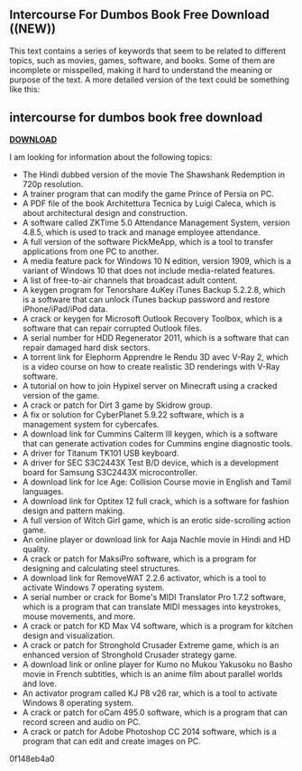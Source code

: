 ## Intercourse For Dumbos Book Free Download ((NEW))

  
This text contains a series of keywords that seem to be related to different topics, such as movies, games, software, and books. Some of them are incomplete or misspelled, making it hard to understand the meaning or purpose of the text. A more detailed version of the text could be something like this:
 
## intercourse for dumbos book free download


[**DOWNLOAD**](https://www.google.com/url?q=https%3A%2F%2Fgeags.com%2F2tKQdL&sa=D&sntz=1&usg=AOvVaw0PXA_Nyef-x93uZseeRfdl)

  
I am looking for information about the following topics:
 
- The Hindi dubbed version of the movie The Shawshank Redemption in 720p resolution.
- A trainer program that can modify the game Prince of Persia on PC.
- A PDF file of the book Architettura Tecnica by Luigi Caleca, which is about architectural design and construction.
- A software called ZKTime 5.0 Attendance Management System, version 4.8.5, which is used to track and manage employee attendance.
- A full version of the software PickMeApp, which is a tool to transfer applications from one PC to another.
- A media feature pack for Windows 10 N edition, version 1909, which is a variant of Windows 10 that does not include media-related features.
- A list of free-to-air channels that broadcast adult content.
- A keygen program for Tenorshare 4uKey iTunes Backup 5.2.2.8, which is a software that can unlock iTunes backup password and restore iPhone/iPad/iPod data.
- A crack or keygen for Microsoft Outlook Recovery Toolbox, which is a software that can repair corrupted Outlook files.
- A serial number for HDD Regenerator 2011, which is a software that can repair damaged hard disk sectors.
- A torrent link for Elephorm Apprendre le Rendu 3D avec V-Ray 2, which is a video course on how to create realistic 3D renderings with V-Ray software.
- A tutorial on how to join Hypixel server on Minecraft using a cracked version of the game.
- A crack or patch for Dirt 3 game by Skidrow group.
- A fix or solution for CyberPlanet 5.9.22 software, which is a management system for cybercafes.
- A download link for Cummins Calterm III keygen, which is a software that can generate activation codes for Cummins engine diagnostic tools.
- A driver for Titanum TK101 USB keyboard.
- A driver for SEC S3C2443X Test B/D device, which is a development board for Samsung S3C2443X microcontroller.
- A download link for Ice Age: Collision Course movie in English and Tamil languages.
- A download link for Optitex 12 full crack, which is a software for fashion design and pattern making.
- A full version of Witch Girl game, which is an erotic side-scrolling action game.
- An online player or download link for Aaja Nachle movie in Hindi and HD quality.
- A crack or patch for MaksiPro software, which is a program for designing and calculating steel structures.
- A download link for RemoveWAT 2.2.6 activator, which is a tool to activate Windows 7 operating system.
- A serial number or crack for Bome's MIDI Translator Pro 1.7.2 software, which is a program that can translate MIDI messages into keystrokes, mouse movements, and more.
- A crack or patch for KD Max V4 software, which is a program for kitchen design and visualization.
- A crack or patch for Stronghold Crusader Extreme game, which is an enhanced version of Stronghold Crusader strategy game.
- A download link or online player for Kumo no Mukou Yakusoku no Basho movie in French subtitles, which is an anime film about parallel worlds and love.
- An activator program called KJ P8 v26 rar, which is a tool to activate Windows 8 operating system.
- A crack or patch for oCam 495.0 software, which is a program that can record screen and audio on PC.
- A crack or patch for Adobe Photoshop CC 2014 software, which is a program that can edit and create images on PC.

 0f148eb4a0
